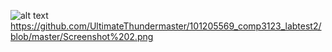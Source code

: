 ![alt text](https://github.com/UltimateThundermaster/101205569_comp3123_labtest2/blob/master/Screenshot%201.png)
https://github.com/UltimateThundermaster/101205569_comp3123_labtest2/blob/master/Screenshot%202.png
